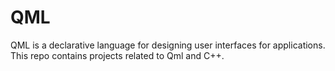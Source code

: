 # QML
QML is a declarative language for designing user interfaces for applications.
This repo contains projects related to Qml and C++.
